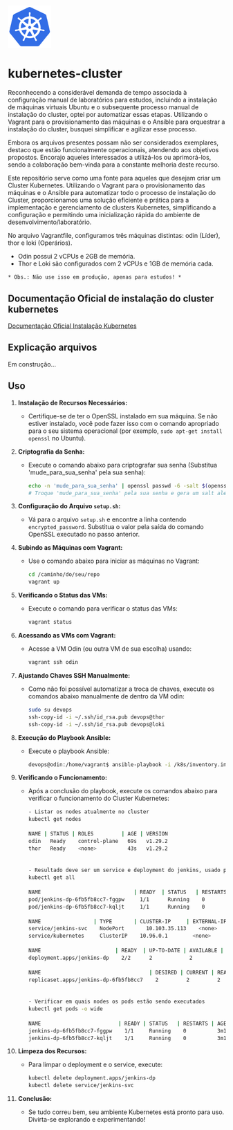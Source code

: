 <img src="./k8s.png" alt="Alt Text" width="100">


# kubernetes-cluster

Reconhecendo a considerável demanda de tempo associada à configuração manual de laboratórios para estudos, incluindo a instalação de máquinas virtuais Ubuntu e o subsequente processo manual de instalação do cluster, optei por automatizar essas etapas. Utilizando o Vagrant para o provisionamento das máquinas e o Ansible para orquestrar a instalação do cluster, busquei simplificar e agilizar esse processo.

Embora os arquivos presentes possam não ser considerados exemplares, destaco que estão funcionalmente operacionais, atendendo aos objetivos propostos. Encorajo aqueles interessados a utilizá-los ou aprimorá-los, sendo a colaboração bem-vinda para a constante melhoria deste recurso.

Este repositório serve como uma fonte para aqueles que desejam criar um Cluster Kubernetes. Utilizando o Vagrant para o provisionamento das máquinas e o Ansible para automatizar todo o processo de instalação do Cluster, proporcionamos uma solução eficiente e prática para a implementação e gerenciamento de clusters Kubernetes, simplificando a configuração e permitindo uma inicialização rápida do ambiente de desenvolvimento/laboratório.

No arquivo Vagrantfile, configuramos três máquinas distintas: odin (Líder), thor e loki (Operários).

- Odin possui 2 vCPUs e 2GB de memória.
- Thor e Loki são configurados com 2 vCPUs e 1GB de memória cada.
  
```
* Obs.: Não use isso em produção, apenas para estudos! *
```


## Documentação Oficial de instalação do cluster kubernetes

[Documentação Oficial Instalação Kubernetes](https://kubernetes.io/docs/setup/production-environment/tools/kubeadm/install-kubeadm/)

## Explicação arquivos
Em construção...

## Uso


1. **Instalação de Recursos Necessários:**
   - Certifique-se de ter o OpenSSL instalado em sua máquina. Se não estiver instalado, você pode fazer isso com o comando apropriado para o seu sistema operacional (por exemplo, `sudo apt-get install openssl` no Ubuntu).

2. **Criptografia da Senha:**
   - Execute o comando abaixo para criptografar sua senha (Substitua 'mude_para_sua_senha' pela sua senha):
     ```bash
     echo -n 'mude_para_sua_senha' | openssl passwd -6 -salt $(openssl rand -base64 3) -stdin
     # Troque 'mude_para_sua_senha' pela sua senha e gera um salt aleatório usando openssl rand -base64 3
     ```

3. **Configuração do Arquivo `setup.sh`:**
   - Vá para o arquivo `setup.sh` e encontre a linha contendo `encrypted_password`. Substitua o valor pela saída do comando OpenSSL executado no passo anterior.

4. **Subindo as Máquinas com Vagrant:**
   - Use o comando abaixo para iniciar as máquinas no Vagrant:
     ```bash
     cd /caminho/do/seu/repo
     vagrant up
     ```

5. **Verificando o Status das VMs:**
   - Execute o comando para verificar o status das VMs:
     ```bash
     vagrant status
     ```

6. **Acessando as VMs com Vagrant:**
   - Acesse a VM Odin (ou outra VM de sua escolha) usando:
     ```bash
     vagrant ssh odin
     ```

7. **Ajustando Chaves SSH Manualmente:**
   - Como não foi possível automatizar a troca de chaves, execute os comandos abaixo manualmente de dentro da VM odin:
     ```bash
     sudo su devops
     ssh-copy-id -i ~/.ssh/id_rsa.pub devops@thor
     ssh-copy-id -i ~/.ssh/id_rsa.pub devops@loki
     ```

8. **Execução do Playbook Ansible:**
   - Execute o playbook Ansible:
     ```bash
     devops@odin:/home/vagrant$ ansible-playbook -i /k8s/inventory.ini /k8s/kubernetes_playbook.yaml
     ```

9. **Verificando o Funcionamento:**
   - Após a conclusão do playbook, execute os comandos abaixo para verificar o funcionamento do Cluster Kubernetes:

      ```bash
      - Listar os nodes atualmente no cluster
      kubectl get nodes

      NAME | STATUS | ROLES         | AGE | VERSION
      odin   Ready    control-plane   69s   v1.29.2
      thor   Ready    <none>          43s   v1.29.2


      - Resultado deve ser um service e deployment do jenkins, usado para testar nosso cluster
      kubectl get all

      NAME                              | READY  | STATUS   | RESTARTS  | AGE
      pod/jenkins-dp-6fb5fb8cc7-fggpw     1/1      Running    0           118s
      pod/jenkins-dp-6fb5fb8cc7-kqljt     1/1      Running    0           118s

      NAME                 | TYPE       | CLUSTER-IP     | EXTERNAL-IP | PORT(S)        | AGE
      service/jenkins-svc    NodePort	    10.103.35.113    <none>        8080:30005/TCP   117s
      service/kubernetes     ClusterIP    10.96.0.1        <none>        443/TCP          2m27s

      NAME                        | READY  | UP-TO-DATE | AVAILABLE | AGE
      deployment.apps/jenkins-dp    2/2      2            2           118s

      NAME                                   | DESIRED | CURRENT | READY | AGE
      replicaset.apps/jenkins-dp-6fb5fb8cc7    2         2         2       118s


      - Verificar em quais nodes os pods estão sendo executados
      kubectl get pods -o wide

      NAME                         | READY | STATUS   | RESTARTS | AGE   | IP	NODE      | NOMINATED NODE | READINESS | GATES
      jenkins-dp-6fb5fb8cc7-fggpw    1/1     Running    0          3m11s   10.244.192.2   thor             <none>      <none>
      jenkins-dp-6fb5fb8cc7-kqljt    1/1     Running    0          3m11s   10.244.192.1   thor             <none>      <none>
      ```


10. **Limpeza dos Recursos:**
    - Para limpar o deployment e o service, execute:
      ```bash
      kubectl delete deployment.apps/jenkins-dp
      kubectl delete service/jenkins-svc
      ```

11. **Conclusão:**
    - Se tudo correu bem, seu ambiente Kubernetes está pronto para uso. Divirta-se explorando e experimentando! 

